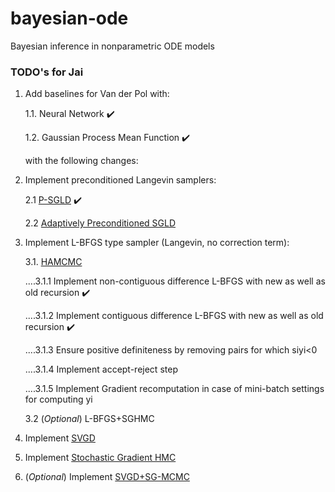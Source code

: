 # bayesian-ode

Bayesian inference in nonparametric ODE models

### TODO's for Jai

1. Add baselines for Van der Pol with:

    1.1. Neural Network :heavy_check_mark:
  
    1.2. Gaussian Process Mean Function :heavy_check_mark:

    with the following changes:

2. Implement preconditioned Langevin samplers:

    2.1 [P-SGLD](https://arxiv.org/pdf/1512.07666.pdf) :heavy_check_mark:

    2.2 [Adaptively Preconditioned SGLD](https://arxiv.org/pdf/1906.04324.pdf)

3. Implement L-BFGS type sampler (Langevin, no correction term):
    
    3.1. [HAMCMC](https://arxiv.org/pdf/1602.03442.pdf)

    ....3.1.1 Implement non-contiguous difference L-BFGS with new as well as old recursion :heavy_check_mark:

    ....3.1.2 Implement contiguous difference L-BFGS with new as well as old recursion :heavy_check_mark:

    ....3.1.3 Ensure positive definiteness by removing pairs for which siyi<0

    ....3.1.4 Implement accept-reject step

    ....3.1.5 Implement Gradient recomputation in case of mini-batch settings for computing yi

    3.2 (*Optional*) L-BFGS+SGHMC

4. Implement [SVGD](https://arxiv.org/pdf/1608.04471.pdf)

3. Implement [Stochastic Gradient HMC](https://arxiv.org/pdf/1402.4102.pdf)

4. (*Optional*) Implement [SVGD+SG-MCMC](https://arxiv.org/pdf/1812.00071.pdf)